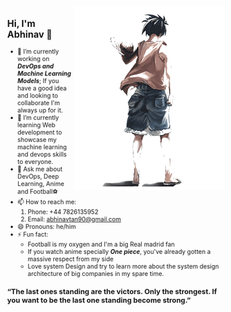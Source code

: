 <!--
**SadScheme/SadScheme** is a ✨ _special_ ✨ repository because its `README.md` (this file) appears on your GitHub profile.

Here are some ideas to get you started:

- 🔭 I’m currently working on ...
- 🌱 I’m currently learning ...
- 👯 I’m looking to collaborate on ...
- 🤔 I’m looking for help with ...
- 💬 Ask me about ...
- 📫 How to reach me: ...
- 😄 Pronouns: ...
- ⚡ Fun fact: ...
-->
<img align="right" src="https://github.com/SadScheme/SadScheme/blob/master/luffy.png" alt="Monkey D. Luffy" />

## Hi, I'm Abhinav 👋

- 🔭 I’m currently working on ***DevOps and Machine Learning Models***; If you have a good idea and looking to collaborate I'm always up for it. 
- 🌱 I’m currently learning Web development to showcase my machine learning and devops skills to everyone.
- 💬 Ask me about DevOps, Deep Learning, Anime and Football⚽
- 📫 How to reach me: 
	1. Phone: +44 7826135952
	2. Email: abhinavtan90@gmail.com
- 😄 Pronouns: he/him
- ⚡  Fun fact: 
	- Football is my oxygen and I'm a big Real madrid fan
	- If you watch anime specially ***One piece***, you've already gotten a massive respect from my side
	- Love system Design and try to learn more about the system design architecture of big companies in my spare time.

###  “The last ones standing are the victors. Only the strongest. If you want to be the last one standing become strong.”

